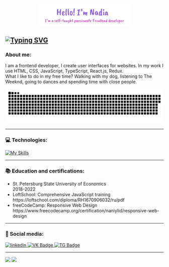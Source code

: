 <p align="center"><img width="300px" alt="Hello, I'm Nadia" src="./header.svg" /></p>

[![Typing SVG](https://readme-typing-svg.demolab.com?font=Fira+Code&pause=1000&color=8F5DE2&random=false&width=435&lines=Frontend+developer)](https://git.io/typing-svg)
---

### About me:
I am a frontend developer, I create user interfaces for websites. In my work I use HTML, CSS, JavaScript, TypeScript, React.js, Redux.  
What I like to do in my free time? Walking with my dog, listening to The Weeknd, going to dances and spending time with close people.
<p align="center">
 <img width="600" src="icons/github-snake.svg" alt="snake"/>
</p>

---
### 💻 Technologies:
[![My Skills](https://skillicons.dev/icons?i=html,css,scss,js,ts,react,redux,git,webpack,vite,nodejs,figma )](https://skillicons.dev)

---
### 📚 Education and certifications:
<ul>
 <li>St. Petersburg State University of Economics <br>
 2018-2022</li>
 <li>LoftSchool: Comprehensive JavaScript training <br>
 https://loftschool.com/diploma/RH1670906032/ru/pdf</li>
 <li>freeCodeCamp: Responsive Web Design<br>
 https://www.freecodecamp.org/certification/naniylid/responsive-web-design</li>
</ul> 


---
### 🤝 Social media:

  <div id="badges">
    <a href="https://www.linkedin.com/in/naniylid" target="_blank">
      <img src="https://github.com/user-attachments/assets/7835447e-af87-4b0b-af17-9f8d081101a0" width="40" height="40" alt="linkedin" />
    </a>
    <a href="https://vk.com/dobroipositive" target="_blank">
      <img src="https://github.com/user-attachments/assets/f94a71d3-c085-4d22-827b-691d7292f850" width="40" height="40" alt="VK Badge"/>
    </a>
     <a href="https://t.me/naniylid" target="_blank">
      <img src="https://github.com/user-attachments/assets/1907307f-9e41-43da-9a0a-05bc1a232443" width="40" height="40" alt="TG Badge"/>
    </a>
  </div>
  
---

![](http://github-profile-summary-cards.vercel.app/api/cards/repos-per-language?username=naniylid&theme=dark)
![](http://github-profile-summary-cards.vercel.app/api/cards/stats?username=naniylid&theme=dark)


